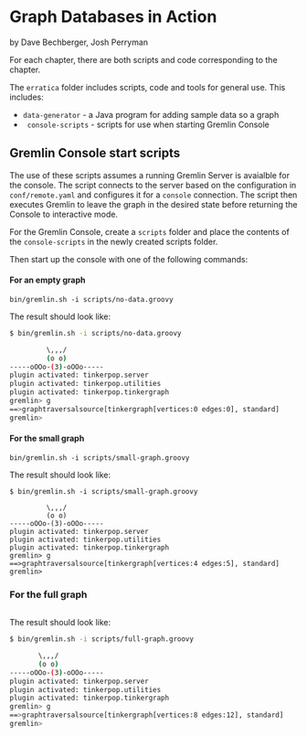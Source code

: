 # Graph Databases in Action

by Dave Bechberger, Josh Perryman

For each chapter, there are both scripts and code corresponding to the chapter. 

The `erratica` folder includes scripts, code and tools for general use. This includes: 

 - `data-generator` - a Java program for adding sample data so a graph
 - ` console-scripts` - scripts for use when starting Gremlin Console
 
## Gremlin Console start scripts

The use of these scripts assumes a running Gremlin Server is avaialble for the console. The script connects to the server based on the configuration in `conf/remote.yaml` and configures it for a `console` connection. The script then executes Gremlin to leave the graph in the desired state before returning the Console to interactive mode.

For the Gremlin Console, create a `scripts` folder and place the contents of the `console-scripts` in the newly created scripts folder. 

Then start up the console with one of the following commands: 

#### For an empty graph

```base
bin/gremlin.sh -i scripts/no-data.groovy 
```

The result should look like:  

```bash
$ bin/gremlin.sh -i scripts/no-data.groovy 

         \,,,/
         (o o)
-----oOOo-(3)-oOOo-----
plugin activated: tinkerpop.server
plugin activated: tinkerpop.utilities
plugin activated: tinkerpop.tinkergraph
gremlin> g
==>graphtraversalsource[tinkergraph[vertices:0 edges:0], standard]
gremlin> 

```
 

#### For the small graph 

```base
bin/gremlin.sh -i scripts/small-graph.groovy
```

The result should look like:  

```base
$ bin/gremlin.sh -i scripts/small-graph.groovy 

         \,,,/
         (o o)
-----oOOo-(3)-oOOo-----
plugin activated: tinkerpop.server
plugin activated: tinkerpop.utilities
plugin activated: tinkerpop.tinkergraph
gremlin> g
==>graphtraversalsource[tinkergraph[vertices:4 edges:5], standard]
gremlin> 

```

### For the full graph

```base
```

The result should look like:  

```bash
$ bin/gremlin.sh -i scripts/full-graph.groovy 

       \,,,/
       (o o)
-----oOOo-(3)-oOOo-----
plugin activated: tinkerpop.server
plugin activated: tinkerpop.utilities
plugin activated: tinkerpop.tinkergraph
gremlin> g
==>graphtraversalsource[tinkergraph[vertices:8 edges:12], standard]
gremlin> 
```

